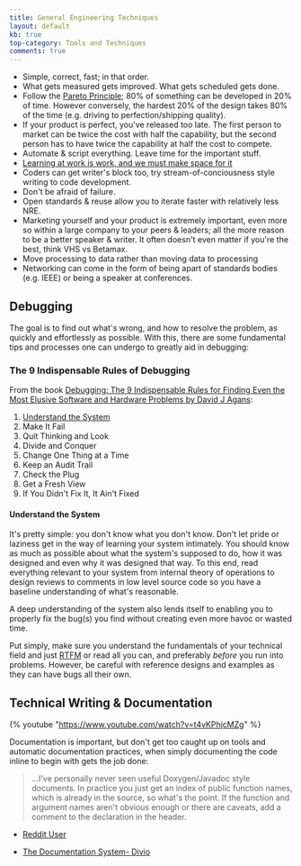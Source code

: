 ```yaml
---
title: General Engineering Techniques
layout: default
kb: true
top-category: Tools and Techniques
comments: true
---
```


* Simple, correct, fast; in that order.
* What gets measured gets improved. What gets scheduled gets done.
* Follow the [Pareto Principle](https://en.wikipedia.org/wiki/Pareto_principle); 80% of something can be developed in 20% of time. However conversely, the hardest 20% of the design takes 80% of the time (e.g. driving to perfection/shipping quality).
* If your product is perfect, you've released too late. The first person to market can be twice the cost with half the capability, but the second person has to have twice the capability at half the cost to compete.
* Automate & script everything. Leave time for the important stuff.
* [Learning at work is work, and we must make space for it](https://sloanreview.mit.edu/article/learning-for-a-living/)
* Coders can get writer's block too, try stream-of-conciousness style writing to code development.
* Don't be afraid of failure.
* Open standards & reuse allow you to iterate faster with relatively less NRE.
* Marketing yourself and your product is extremely important, even more so within a large company to your peers & leaders; all the more reason to be a better speaker & writer. It often doesn't even matter if you're the best, think VHS vs Betamax.
* Move processing to data rather than moving data to processing
* Networking can come in the form of being apart of standards bodies (e.g. IEEE) or being a speaker at conferences.



## Debugging

The goal is to find out what's wrong, and how to resolve the problem, as quickly and effortlessly as possible. With this, there are some fundamental tips and processes one can undergo to greatly aid in debugging:

### The 9 Indispensable Rules of Debugging

From the book [Debugging: The 9 Indispensable Rules for Finding Even the Most Elusive Software and Hardware Problems by David J Agans](https://www.amazon.com/Debugging-Indispensable-Software-Hardware-Problems/dp/0814474578):

1. [Understand the System](#understand-the-system)
2. Make It Fail
3. Quit Thinking and Look
4. Divide and Conquer
5. Change One Thing at a Time
6. Keep an Audit Trail
7. Check the Plug
8. Get a Fresh View
9. If You Didn't Fix It, It Ain't Fixed

#### Understand the System

It's pretty simple: you don't know what you don't know. Don't let pride or laziness get in the way of learning your system intimately. You should know as much as possible about what the system's supposed to do, how it was designed and even why it was designed that way. To this end, read everything relevant to your system from internal theory of operations to design reviews to comments in low level source code so you have a baseline understanding of what's reasonable.

A deep understanding of the system also lends itself to enabling you to properly fix the bug(s) you find without creating even more havoc or wasted time.

Put simply, make sure you understand the fundamentals of your technical field and just [RTFM](https://en.wikipedia.org/wiki/RTFM) or read all you can, and preferably _before_ you run into problems. However, be careful with reference designs and examples as they can have bugs all their own.




## Technical Writing & Documentation

{% youtube "https://www.youtube.com/watch?v=t4vKPhjcMZg" %}
<br />

Documentation is important, but don't get too caught up on tools and automatic documentation practices, when simply documenting the code inline to begin with gets the job done:
> ...I've personally never seen useful Doxygen/Javadoc style documents. In practice you just get an index of public function names, which is already in the source, so what's the point. If the function and argument names aren't obvious enough or there are caveats, add a comment to the declaration in the header.

- [Reddit User](https://www.reddit.com/r/cpp/comments/8lwmkb/comment/dzj0vmg/?utm_source=share&utm_medium=web3x&utm_name=web3xcss&utm_term=1&utm_content=share_button)

* [The Documentation System- Divio](https://documentation.divio.com/)

